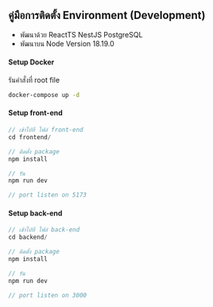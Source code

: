 ## คู่มือการติดตั้ง Environment (Development)

- พัฒนาด้วย ReactTS NestJS PostgreSQL
- พัฒนาบน Node Version 18.19.0

#### Setup Docker

รันคำสั่งที่ root file

```bash
docker-compose up -d
```

#### Setup front-end

```javascript
// เข้าไปที่ ไฟล์ front-end
cd frontend/

// ติดตั้ง package
npm install

// รัน
npm run dev

// port listen on 5173
```

#### Setup back-end

```javascript
// เข้าไปที่ ไฟล์ back-end
cd backend/

// ติดตั้ง package
npm install

// รัน
npm run dev

// port listen on 3000
```
